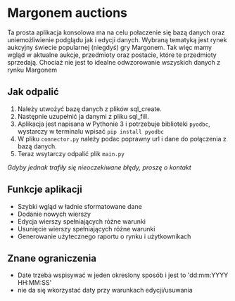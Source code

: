 # Margonem auctions
Ta prosta aplikacja konsolowa ma na celu połaczenie się bazą danych oraz uniemożliwienie podglądu jak i edycji danych. 
Wybraną tematyką jest rynek aukcyjny świecie popularnej (niegdyś) gry Margonem. Tak więc mamy wgląd w aktualne aukcje, przedmioty oraz postacie, które te przedmioty sprzedają. 
Chociaż nie jest to idealne odwzorowanie wszyskich danych z rynku Margonem  

## Jak odpalić
1. Należy utwożyć bazę danych z plików sql_create.
2. Następnie uzupełnić ja danymi z pliku sql_fill.
3. Aplikacja jest napisana w Pythonie 3 i potrzebuje biblioteki `pyodbc`, wystarczy w terminalu wpisać `pip install pyodbc`
4. W pliku `connector.py` należy podac poprawny url i dane do połączenia z bazą danych.
5. Teraz wsytarczy odpalić plik `main.py` 

*Gdyby jednak trafiły się nieoczekiwane błędy, proszę o kontakt*


## Funkcje aplikacji
* Szybki wgląd w ładnie sformatowane dane 
* Dodanie nowych wierszy
* Edycja wierszy spełniających różne warunki
* Usunięcie wierszy spełniających różne warunki
* Generowanie użytecznego raportu o rynku i użytkownikach 


## Znane ograniczenia
* Date trzeba wspisywać w jeden okreslony sposób i jest to 'dd:mm:YYYY HH:MM:SS'
* nie da się wkorzystać daty przy warunkach edycji/usuwania
